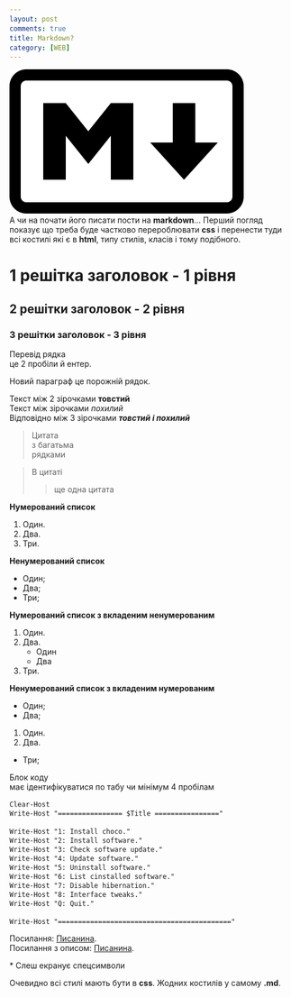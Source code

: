 ```yaml
---
layout: post
comments: true
title: Markdown?
category: [WEB]
---
```

![Markdown logo](/media/markdown.svg?style=head)  
А чи на почати його писати пости на **markdown**...<!--more--> Перший погляд показує що треба буде частково перероблювати **css** і перенести туди всі костилі які є в **html**, типу стилів, класів і тому подібного.

# 1 решітка заголовок - 1 рівня
## 2 решітки заголовок - 2 рівня
### 3 решітки заголовок - 3 рівня

Перевід рядка  
це 2 пробіли й ентер.

Новий параграф це порожній рядок.

Текст між 2 зірочками **товстий**  
Текст між зірочками *похилий*  
Відповідно між 3 зірочками ***товстий і похилий***

>Цитата  
>з багатьма  
>рядками

>В цитаті 
>>ще одна цитата

**Нумерований список**
1. Один.
2. Два.
3. Три.

**Ненумерований список**
- Один;
- Два;
- Три;

**Нумерований список з вкладеним ненумерованим**
1. Один.
2. Два.
    - Один
    - Два
3. Три.

**Ненумерований список з вкладеним нумерованим**
- Один;
- Два;
1. Один.
2. Два.
- Три;

Блок коду  
має ідентифікуватися по табу чи мінімум 4 пробілам  

    Clear-Host
    Write-Host "================ $Title ================"

    Write-Host "1: Install choco."
    Write-Host "2: Install software."
    Write-Host "3: Check software update."
    Write-Host "4: Update software."
    Write-Host "5: Uninstall software."
    Write-Host "6: List cinstalled software."
    Write-Host "7: Disable hibernation."
    Write-Host "8: Interface tweaks."
    Write-Host "Q: Quit."

    Write-Host "==========================================="

Посилання: [Писанина](https://nyurch.github.io).  
Посилання з описом: [Писанина](https://nyurch.github.io "Писанина на github").

\* Слеш екранує спецсимволи


Очевидно всі стилі мають бути в **css**. Жодних костилів у самому **.md**.

